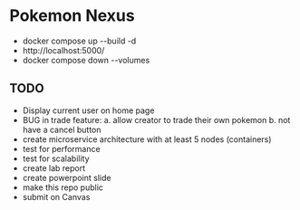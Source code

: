 # Pokemon Nexus

- docker compose up --build -d
- http://localhost:5000/
- docker compose down --volumes

## TODO
- Display current user on home page 
- BUG in trade feature:
	a. allow creator to trade their own pokemon
	b. not have a cancel button
- create microservice architecture with at least 5 nodes (containers)
- test for performance
- test for scalability
- create lab report
- create powerpoint slide
- make this repo public
- submit on Canvas
